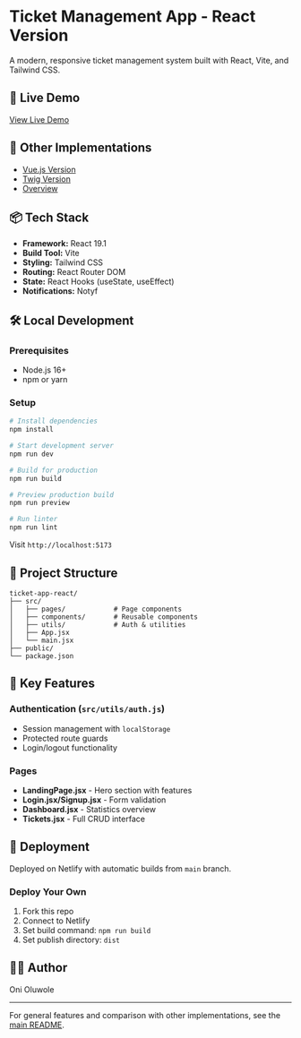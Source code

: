 # Ticket Management App - React Version

A modern, responsive ticket management system built with React, Vite, and Tailwind CSS.

## 🚀 Live Demo

[View Live Demo](https://tickets-please-react.netlify.app/)

## 🔗 Other Implementations

- [Vue.js Version](../ticket-app-vue)
- [Twig Version](../ticket-app-twig)
- [Overview](../README.md)

## 📦 Tech Stack

- **Framework:** React 19.1
- **Build Tool:** Vite
- **Styling:** Tailwind CSS
- **Routing:** React Router DOM
- **State:** React Hooks (useState, useEffect)
- **Notifications:** Notyf

## 🛠️ Local Development

### Prerequisites

- Node.js 16+
- npm or yarn

### Setup

```bash
# Install dependencies
npm install

# Start development server
npm run dev

# Build for production
npm run build

# Preview production build
npm run preview

# Run linter
npm run lint
```

Visit `http://localhost:5173`

## 📁 Project Structure

```
ticket-app-react/
├── src/
│   ├── pages/            # Page components
│   ├── components/       # Reusable components
│   ├── utils/            # Auth & utilities
│   ├── App.jsx
│   └── main.jsx
├── public/
└── package.json
```

## 🎯 Key Features

### Authentication (`src/utils/auth.js`)
- Session management with `localStorage`
- Protected route guards
- Login/logout functionality

### Pages
- **LandingPage.jsx** - Hero section with features
- **Login.jsx/Signup.jsx** - Form validation
- **Dashboard.jsx** - Statistics overview
- **Tickets.jsx** - Full CRUD interface

## 🚀 Deployment

Deployed on Netlify with automatic builds from `main` branch.

### Deploy Your Own

1. Fork this repo
2. Connect to Netlify
3. Set build command: `npm run build`
4. Set publish directory: `dist`

## 👨‍💻 Author

Oni Oluwole

---

For general features and comparison with other implementations, see the [main README](../README.md).